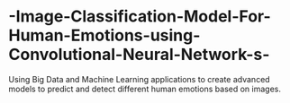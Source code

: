 # -Image-Classification-Model-For-Human-Emotions-using-Convolutional-Neural-Network-s-
 Using Big Data and Machine Learning applications to create advanced models to predict and  detect different human emotions based on images. 
